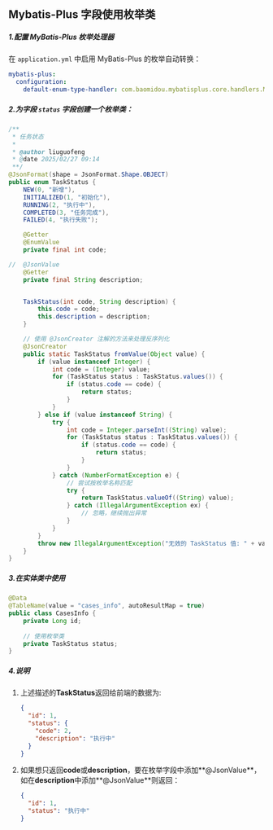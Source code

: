 ## Mybatis-Plus 字段使用枚举类

##### 1.配置 MyBatis-Plus 枚举处理器

在 `application.yml` 中启用 MyBatis-Plus 的枚举自动转换：

```yaml
mybatis-plus:
  configuration:
    default-enum-type-handler: com.baomidou.mybatisplus.core.handlers.MybatisEnumTypeHandler
```

##### 2.为字段 `status` 字段创建一个枚举类：

```java
/**
 * 任务状态
 *
 * @author liuguofeng
 * @date 2025/02/27 09:14
 **/
@JsonFormat(shape = JsonFormat.Shape.OBJECT)
public enum TaskStatus {
    NEW(0, "新增"),
    INITIALIZED(1, "初始化"),
    RUNNING(2, "执行中"),
    COMPLETED(3, "任务完成"),
    FAILED(4, "执行失败");

    @Getter
    @EnumValue
    private final int code;

//  @JsonValue
    @Getter
    private final String description;


    TaskStatus(int code, String description) {
        this.code = code;
        this.description = description;
    }

    // 使用 @JsonCreator 注解的方法来处理反序列化
    @JsonCreator
    public static TaskStatus fromValue(Object value) {
        if (value instanceof Integer) {
            int code = (Integer) value;
            for (TaskStatus status : TaskStatus.values()) {
                if (status.code == code) {
                    return status;
                }
            }
        } else if (value instanceof String) {
            try {
                int code = Integer.parseInt((String) value);
                for (TaskStatus status : TaskStatus.values()) {
                    if (status.code == code) {
                        return status;
                    }
                }
            } catch (NumberFormatException e) {
                // 尝试按枚举名称匹配
                try {
                    return TaskStatus.valueOf((String) value);
                } catch (IllegalArgumentException ex) {
                    // 忽略，继续抛出异常
                }
            }
        }
        throw new IllegalArgumentException("无效的 TaskStatus 值: " + value);
    }
}
```

##### 3.在实体类中使用

```java
@Data
@TableName(value = "cases_info", autoResultMap = true)
public class CasesInfo {
    private Long id;
    
    // 使用枚举类
    private TaskStatus status;
}
```

##### 4.说明

1. 上述描述的**TaskStatus**返回给前端的数据为:

   ```json
   {
     "id": 1,
     "status": {
       "code": 2,
       "description": "执行中"
     }
   }
   ```

2. 如果想只返回**code**或**description**，要在枚举字段中添加**@JsonValue**，如在**description**中添加**@JsonValue**则返回：

   ```json
   {
     "id": 1,
     "status": "执行中"
   }
   ```

   

